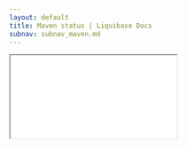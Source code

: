 ```yaml
---
layout: default
title: Maven status | Liquibase Docs
subnav: subnav_maven.md
---
```


<iframe class="maven" src="generated/status-mojo.html"></iframe>